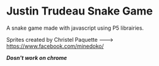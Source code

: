 # Justin Trudeau Snake Game
A snake game made with javascript using P5 librairies.

Sprites created by Christel Paquette ---> https://www.facebook.com/minedoko/

***Dosn't work on chrome***
